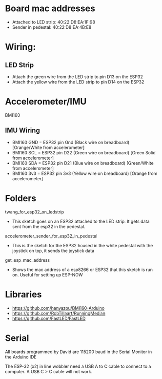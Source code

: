 # Board mac addresses
 
* Attached to LED strip: 40:22:D8:EA:1F:98
* Sender in pedestal:  40:22:D8:EA:4B:E8

# Wiring:

## LED Strip

* Attach the green wire from the LED strip to pin D13 on the ESP32
* Attach the yellow wire from the LED strip to pin D14 on the ESP32

# Accelerometer/IMU

BMI160

## IMU Wiring

* BMI160 GND = ESP32 pin Gnd (Black wire on breadboard)  [Orange/White from accelerometer]
* BMI160 SCL = ESP32 pin D22 (Green wire on breadboard)  [Green Solid from accelerometer]
* BMI160 SDA = ESP32 pin D21 (Blue wire on breadboard)   [Green/White from accelerometer]
* BMI160 3v3 = ESP32 pin 3v3 (Yellow wire on breadboard) [Orange from accelerometer]

# Folders

twang_for_esp32_on_ledstrip

* This sketch goes on an ESP32 attached to the LED strip. It gets data sent from the esp32 in the pedestal.

accelerometer_sender_for_esp32_in_pedestal

* This is the sketch for the ESP32 housed in the white pedestal with the joystick on top, it sends the joystick data

get_esp_mac_address

* Shows the mac address of a esp8266 or ESP32 that this sketch is run on. Useful for setting up ESP-NOW


# Libraries

* https://github.com/hanyazou/BMI160-Arduino
* https://github.com/RobTillaart/RunningMedian
* https://github.com/FastLED/FastLED

# Serial

All boards programmed by David are 115200 baud in the Serial Monitor in the Arduino IDE

The ESP-32 (x2) in line wobbler need a USB A to C cable to connect to a computer. A USB C > C cable will not work.